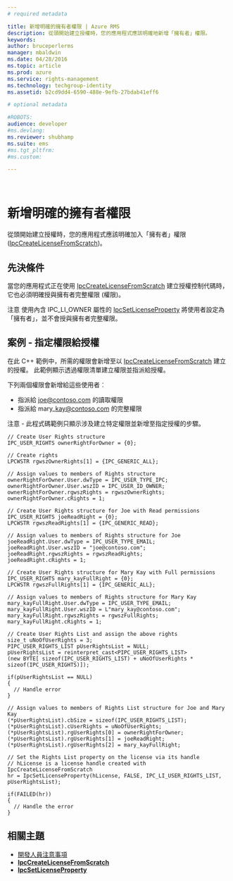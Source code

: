 ```yaml
---
# required metadata

title: 新增明確的擁有者權限 | Azure RMS
description: 從頭開始建立授權時，您的應用程式應該明確地新增「擁有者」權限。
keywords:
author: bruceperlerms
manager: mbaldwin
ms.date: 04/28/2016
ms.topic: article
ms.prod: azure
ms.service: rights-management
ms.technology: techgroup-identity
ms.assetid: b2cd9dd4-6590-488e-9efb-27bdab41eff6

# optional metadata

#ROBOTS:
audience: developer
#ms.devlang:
ms.reviewer: shubhamp
ms.suite: ems
#ms.tgt_pltfrm:
#ms.custom:

---
```


﻿
# 新增明確的擁有者權限

從頭開始建立授權時，您的應用程式應該明確加入「擁有者」權限 ([IpcCreateLicenseFromScratch](/rights-management/sdk/2.1/api/win/functions#msipc_ipccreatelicensefromscratch))。

## 先決條件

當您的應用程式正在使用 [IpcCreateLicenseFromScratch](/rights-management/sdk/2.1/api/win/functions#msipc_ipccreatelicensefromscratch) 建立授權控制代碼時，它也必須明確授與擁有者完整權限 (權限)。

注意  使用內含 IPC\_LI\_OWNER 屬性的 [IpcSetLicenseProperty](/rights-management/sdk/2.1/api/win/functions#msipc_ipcsetlicenseproperty) 將使用者設定為「擁有者」，並不會授與擁有者完整權限。

 
## 案例 - 指定權限給授權

在此 C++ 範例中，所需的權限會新增至以 [IpcCreateLicenseFromScratch](/rights-management/sdk/2.1/api/win/functions#msipc_ipccreatelicensefromscratch) 建立的授權。 此範例顯示透過權限清單建立權限並指派給授權。

下列兩個權限會新增給這些使用者︰

-   指派給 joe@contoso.com 的讀取權限
-   指派給 mary\_kay@contoso.com 的完整權限

注意 - 此程式碼範例只顯示涉及建立特定權限並新增至指定授權的步驟。

    // Create User Rights structure
    IPC_USER_RIGHTS ownerRightForOwner = {0};

    // Create rights
    LPCWSTR rgwszOwnerRights[1] = {IPC_GENERIC_ALL};

    // Assign values to members of Rights structure
    ownerRightForOwner.User.dwType = IPC_USER_TYPE_IPC;
    ownerRightForOwner.User.wszID = IPC_USER_ID_OWNER;
    ownerRightForOwner.rgwszRights = rgwszOwnerRights;
    ownerRightForOwner.cRights = 1;

    // Create User Rights structure for Joe with Read permissions
    IPC_USER_RIGHTS joeReadRight = {0};
    LPCWSTR rgwszReadRights[1] = {IPC_GENERIC_READ};

    // Assign values to members of Rights structure for Joe
    joeReadRight.User.dwType = IPC_USER_TYPE_EMAIL;
    joeReadRight.User.wszID = "joe@contoso.com";
    joeReadRight.rgwszRights = rgwszReadRights;
    joeReadRight.cRights = 1;

    // Create User Rights structure for Mary Kay with Full permissions
    IPC_USER_RIGHTS mary_kayFullRight = {0};
    LPCWSTR rgwszFullRights[1] = {IPC_GENERIC_ALL};

    // Assign values to members of Rights structure for Mary Kay
    mary_kayFullRight.User.dwType = IPC_USER_TYPE_EMAIL;
    mary_kayFullRight.User.wszID = L"mary_kay@contoso.com";
    mary_kayFullRight.rgwszRights = rgwszFullRights;
    mary_kayFullRight.cRights = 1;

    // Create User Rights List and assign the above rights
    size_t uNoOfUserRights = 3;
    PIPC_USER_RIGHTS_LIST pUserRightsList = NULL;
    pUserRightsList = reinterpret_cast<PIPC_USER_RIGHTS_LIST>
    (new BYTE[ sizeof(IPC_USER_RIGHTS_LIST) + uNoOfUserRights * sizeof(IPC_USER_RIGHTS)]);

    if(pUserRightsList == NULL)
    {
      // Handle error
    }

    // Assign values to members of Rights List structure for Joe and Mary Kay
    (*pUserRightsList).cbSize = sizeof(IPC_USER_RIGHTS_LIST);
    (*pUserRightsList).cUserRights = uNoOfUserRights;
    (*pUserRightsList).rgUserRights[0] = ownerRightForOwner;
    (*pUserRightsList).rgUserRights[1] = joeReadRight;
    (*pUserRightsList).rgUserRights[2] = mary_kayFullRight;

    // Set the Rights List property on the license via its handle
    // hLicense is a license handle created with IpcCreateLicenseFromScratch
    hr = IpcSetLicenseProperty(hLicense, FALSE, IPC_LI_USER_RIGHTS_LIST, pUserRightsList);

    if(FAILED(hr))
    {
      // Handle the error
    }



## 相關主題

* [開發人員注意事項](developer-notes.md)
* [**IpcCreateLicenseFromScratch**](/rights-management/sdk/2.1/api/win/functions#msipc_ipccreatelicensefromscratch)
* [**IpcSetLicenseProperty**](/rights-management/sdk/2.1/api/win/functions#msipc_ipcsetlicenseproperty)
 

 


<!--HONumber=Apr16_HO3-->



